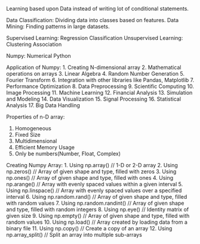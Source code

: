 Learning based upon Data instead of writing lot of conditional statements.

Data Classification: Dividing data into classes based on features.
Data Mining: Finding patterns in large datasets.

Supervised Learning:
    Regression
    Classification
Unsupervised Learning:
    Clustering
    Association

Numpy: Numerical Python

Application of Numpy:
    1. Creating N-dimensional array
    2. Mathematical operations on arrays
    3. Linear Algebra
    4. Random Number Generation
    5. Fourier Transform
    6. Integration with other libraries like Pandas, Matplotlib
    7. Performance Optimization
    8. Data Preprocessing
    9. Scientific Computing
    10. Image Processing
    11. Machine Learning
    12. Financial Analysis
    13. Simulation and Modeling
    14. Data Visualization
    15. Signal Processing
    16. Statistical Analysis
    17. Big Data Handling

Properties of n-D array:
1. Homogeneous
2. Fixed Size
3. Multidimensional
4. Efficient Memory Usage
5. Only be numbers(Number, Float, Complex)

Creating Numpy Array:
    1. Using np.array() // 1-D or 2-D array
    2. Using np.zeros() // Array of given shape and type, filled with zeros
    3. Using np.ones() // Array of given shape and type, filled with ones
    4. Using np.arange() // Array with evenly spaced values within a given interval
    5. Using np.linspace() // Array with evenly spaced values over a specified interval
    6. Using np.random.rand() // Array of given shape and type, filled with random values
    7. Using np.random.randint() // Array of given shape and type, filled with random integers
    8. Using np.eye() // Identity matrix of given size
    9. Using np.empty() // Array of given shape and type, filled with random values
    10. Using np.load() // Array created by loading data from a binary file
    11. Using np.copy() // Create a copy of an array
    12. Using np.array_split() // Split an array into multiple sub-arrays
    
